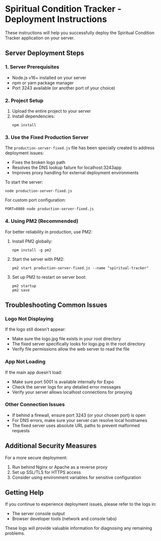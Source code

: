 # Spiritual Condition Tracker - Deployment Instructions

These instructions will help you successfully deploy the Spiritual Condition Tracker application on your server.

## Server Deployment Steps

### 1. Server Prerequisites
- Node.js v16+ installed on your server
- npm or yarn package manager
- Port 3243 available (or another port of your choice)

### 2. Project Setup
1. Upload the entire project to your server
2. Install dependencies:
   ```
   npm install
   ```

### 3. Use the Fixed Production Server
The `production-server-fixed.js` file has been specially created to address deployment issues:
- Fixes the broken logo path
- Resolves the DNS lookup failure for localhost:3243app
- Improves proxy handling for external deployment environments

To start the server:
```
node production-server-fixed.js
```

For custom port configuration:
```
PORT=8080 node production-server-fixed.js
```

### 4. Using PM2 (Recommended)
For better reliability in production, use PM2:

1. Install PM2 globally:
   ```
   npm install -g pm2
   ```

2. Start the server with PM2:
   ```
   pm2 start production-server-fixed.js --name "spiritual-tracker"
   ```

3. Set up PM2 to restart on server boot:
   ```
   pm2 startup
   pm2 save
   ```

## Troubleshooting Common Issues

### Logo Not Displaying
If the logo still doesn't appear:
- Make sure the logo.jpg file exists in your root directory
- The fixed server specifically looks for logo.jpg in the root directory
- Verify file permissions allow the web server to read the file

### App Not Loading
If the main app doesn't load:
- Make sure port 5001 is available internally for Expo
- Check the server logs for any detailed error messages
- Verify your server allows localhost connections for proxying

### Other Connection Issues
- If behind a firewall, ensure port 3243 (or your chosen port) is open
- For DNS errors, make sure your server can resolve local hostnames
- The fixed server uses absolute URL paths to prevent malformed requests

## Additional Security Measures

For a more secure deployment:
1. Run behind Nginx or Apache as a reverse proxy
2. Set up SSL/TLS for HTTPS access
3. Consider using environment variables for sensitive configuration

## Getting Help
If you continue to experience deployment issues, please refer to the logs in:
- The server console output
- Browser developer tools (network and console tabs)

These logs will provide valuable information for diagnosing any remaining problems.